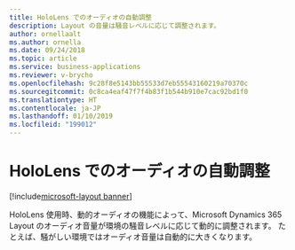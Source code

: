 ```yaml
---
title: HoloLens でのオーディオの自動調整
description: Layout の音量は騒音レベルに応じて調整されます。
author: ornellaalt
ms.author: ornella
ms.date: 09/24/2018
ms.topic: article
ms.service: business-applications
ms.reviewer: v-brycho
ms.openlocfilehash: 9c28f8e5143bb55533d7eb55543160219a70370c
ms.sourcegitcommit: 0c8ca4eaf47f7f4b83f1b544b910e7cac92bd1f0
ms.translationtype: HT
ms.contentlocale: ja-JP
ms.lasthandoff: 01/10/2019
ms.locfileid: "199012"
---
```

# <a name="audio-adjusts-automatically-on-hololens"></a>HoloLens でのオーディオの自動調整

[!include[microsoft-layout banner](../../includes/microsoft-layout.md)]

HoloLens 使用時、動的オーディオの機能によって、Microsoft Dynamics 365 Layout のオーディオ音量が環境の騒音レベルに応じて動的に調整されます。 たとえば、騒がしい環境ではオーディオ音量は自動的に大きくなります。
